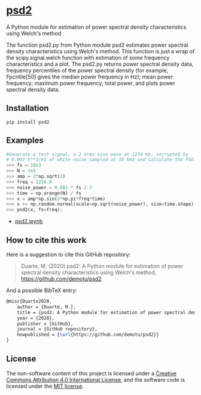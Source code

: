 # [psd2](https://pypi.org/project/psd2/)

A Python module for estimation of power spectral density characteristics using Welch's method

The function psd2.py from Python module psd2 estimates power spectral density characteristics using Welch's method. This function is just a wrap of the scipy.signal.welch function with estimation of some frequency characteristics and a plot.
The psd2.py returns power spectral density data, frequency percentiles of the power spectral density (for example, Fpcntile[50] gives the median power frequency in Hz); mean power frequency; maximum power frequency; total power, and plots power spectral density data.

Installation
------------
```
pip install psd2
```

Examples
--------
```python
#Generate a test signal, a 2 Vrms sine wave at 1234 Hz, corrupted by
# 0.001 V**2/Hz of white noise sampled at 10 kHz and calculate the PSD:
>>> fs = 10e3
>>> N = 1e5
>>> amp = 2*np.sqrt(2)
>>> freq = 1234.0
>>> noise_power = 0.001 * fs / 2
>>> time = np.arange(N) / fs
>>> x = amp*np.sin(2*np.pi*freq*time)
>>> x += np.random.normal(scale=np.sqrt(noise_power), size=time.shape)
>>> psd2(x, fs=freq);
```
 * [psd2.ipynb](https://github.com/demotu/psd2/blob/master/docs/psd2.ipynb)

How to cite this work
---------------------
Here is a suggestion to cite this GitHub repository:

> Duarte, M. (2020) psd2: A Python module for estimation of power spectral density characteristics using Welch's method, https://github.com/demotu/psd2.

And a possible BibTeX entry:

```tex
@misc{Duarte2020,  
    author = {Duarte, M.},
    title = {psd2: A Python module for estimation of power spectral density characteristics using Welch's method},  
    year = {2020},  
    publisher = {GitHub},  
    journal = {GitHub repository},  
    howpublished = {\url{https://github.com/demotu/psd2}}  
}
```

License
-------
The non-software content of this project is licensed under a [Creative Commons Attribution 4.0 International License](http://creativecommons.org/licenses/by/4.0/), and the software code is licensed under the [MIT license](https://opensource.org/licenses/mit-license.php).
